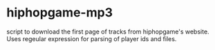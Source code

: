 hiphopgame-mp3
==============

script to download the first page of tracks from hiphopgame's website. Uses regeular expression for parsing of player ids and files.
